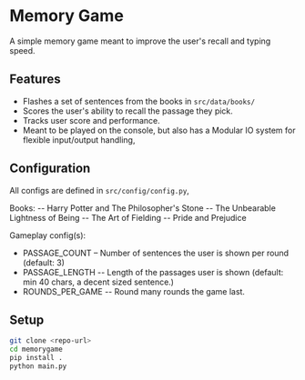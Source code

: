 # Memory Game
A simple memory game meant to improve the user's recall and typing speed.

## Features
- Flashes a set of sentences from the books in `src/data/books/`
- Scores the user's ability to recall the passage they pick.
- Tracks user score and performance.
- Meant to be played on the console, but also has a Modular IO system for flexible input/output handling,

## Configuration
All configs are defined in `src/config/config.py`, 

Books:
-- Harry Potter and The Philosopher's Stone
-- The Unbearable Lightness of Being
-- The Art of Fielding
-- Pride and Prejudice

Gameplay config(s):
- PASSAGE_COUNT – Number of sentences the user is shown per round (default: 3)
- PASSAGE_LENGTH -- Length of the passages user is shown (default: min 40 chars, a decent sized sentence.)
- ROUNDS_PER_GAME -- Round many rounds the game last.

## Setup
```bash
git clone <repo-url>
cd memorygame
pip install .
python main.py
